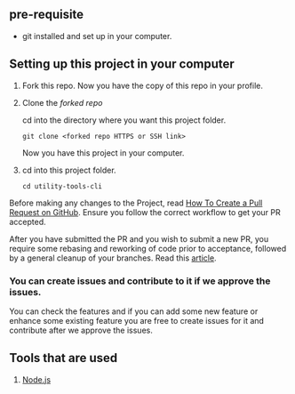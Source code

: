 ## pre-requisite

+ git installed and set up in your computer.

## Setting up this project in your computer

1. Fork this repo. Now you have the copy of this repo in your profile.

2. Clone the *forked repo*

    cd into the directory where you want this project folder.

    ```
    git clone <forked repo HTTPS or SSH link>
    ```

    Now you have this project in your computer.

3. cd into this project folder.

    ```
    cd utility-tools-cli
    ```

Before making any changes to the Project, read [How To Create a Pull Request on GitHub](https://www.digitalocean.com/community/tutorials/how-to-create-a-pull-request-on-github). Ensure you follow the correct workflow to get your PR accepted.

After you have submitted the PR and you wish to submit a new PR, you require some rebasing and reworking of code prior to acceptance, followed by a general cleanup of your branches. Read this [article](https://www.digitalocean.com/community/tutorials/how-to-rebase-and-update-a-pull-request).

### You can create issues and contribute to it if we approve the issues. 
You can check the features and if you can add some new feature or enhance some existing feature you are free to create issues for it and contribute after we approve the issues.


## Tools that are used

1. [Node.js](https://nodejs.org/en/)
